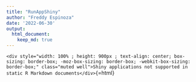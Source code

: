 ```yaml
---
title: "RunAppShiny"
author: "Freddy Espinoza"
date: '2022-06-30'
output:
  html_document:
    keep_md: true
---
```




`<div style="width: 100% ; height: 900px ; text-align: center; box-sizing: border-box; -moz-box-sizing: border-box; -webkit-box-sizing: border-box;" class="muted well">Shiny applications not supported in static R Markdown documents</div>`{=html}




